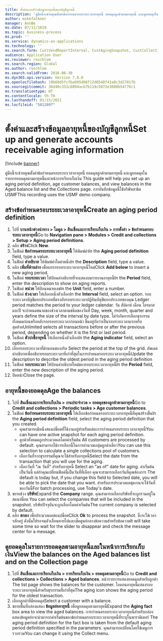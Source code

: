 ```yaml
---
title: ตั้งค่าและสร้างข้อมูลอายุหนี้ของบัญชีลูกหนี้
description: 'คู่มือนี้จะช่วยคุณตั้งค่าข้อกำหนดรอบระยะเวลาอายุหนี้ ยอดดุลลูกค้าตามอายุหนี้ และดูยอดดุลในรายการยอดดุลตามอายุหนี้และหน้าการเรียกเก็บเงิน '
author: mikefalkner
manager: AnnBe
ms.date: 07/11/2019
ms.topic: business-process
ms.prod: ''
ms.service: dynamics-ax-applications
ms.technology: ''
ms.search.form: CustVendReportInterval, CustAgingSnapshot, CustCollectionsPoolsListPage, CustCollections
audience: Application User
ms.reviewer: roschlom
ms.search.region: Global
ms.author: roschlom
ms.search.validFrom: 2016-06-30
ms.dyn365.ops.version: Version 7.0.0
ms.openlocfilehash: 19b60d5fcfba995d08f12d0548f41a0c3d2781fb
ms.sourcegitcommit: 38d40c331c8894acb7b119c5073e3088b54776c1
ms.translationtype: HT
ms.contentlocale: th-TH
ms.lasthandoff: 01/15/2021
ms.locfileid: "5012097"
---
```

# <a name="set-up-and-generate-accounts-receivable-aging-information"></a><span data-ttu-id="96e48-103">ตั้งค่าและสร้างข้อมูลอายุหนี้ของบัญชีลูกหนี้</span><span class="sxs-lookup"><span data-stu-id="96e48-103">Set up and generate accounts receivable aging information</span></span>

[!include [banner](../../includes/banner.md)]

<span data-ttu-id="96e48-104">คู่มือนี้จะช่วยคุณตั้งค่าข้อกำหนดรอบระยะเวลาอายุหนี้ ยอดดุลลูกค้าตามอายุหนี้ และดูยอดดุลในรายการยอดดุลตามอายุหนี้และหน้าการเรียกเก็บเงิน </span><span class="sxs-lookup"><span data-stu-id="96e48-104">This guide will help you set up an aging period definition, age customer balances, and view balances in the Aged balance list and the Collections page.</span></span> <span data-ttu-id="96e48-105">การบันทึกข้อมูลนี้ใช้บริษัทสาธิต USMF</span><span class="sxs-lookup"><span data-stu-id="96e48-105">This recording uses the USMF demo company.</span></span>


## <a name="create-an-aging-period-definition"></a><span data-ttu-id="96e48-106">สร้างข้อกำหนดรอบระยะเวลาอายุหนี้</span><span class="sxs-lookup"><span data-stu-id="96e48-106">Create an aging period definition</span></span>
1. <span data-ttu-id="96e48-107">ไปที่ **บานหน้าต่างนำทาง > โมดูล > สินเชื่อและการเรียกเก็บเงิน > การตั้งค่า > ข้อกำหนดรอบระยะเวลาอายุหนี้**</span><span class="sxs-lookup"><span data-stu-id="96e48-107">Go to **Navigation pane > Modules > Credit and collections > Setup > Aging period definitions**.</span></span>
2. <span data-ttu-id="96e48-108">คลิก **สร้าง**</span><span class="sxs-lookup"><span data-stu-id="96e48-108">Click **New**.</span></span>
3. <span data-ttu-id="96e48-109">ในฟิลด์ **ข้อกำหนดรอบระยะเวลาอายุหนี้** ให้พิมพ์ค่า</span><span class="sxs-lookup"><span data-stu-id="96e48-109">In the **Aging period definition** field, type a value.</span></span>
4. <span data-ttu-id="96e48-110">ในฟิลด์ **คำอธิบาย** ให้พิมพ์ค่าใดค่าหนึ่ง</span><span class="sxs-lookup"><span data-stu-id="96e48-110">In the **Description** field, type a value.</span></span>
5. <span data-ttu-id="96e48-111">คลิก **เพิ่มที่ด้านล่าง** เพื่อแทรกรอบระยะเวลาอายุหนี้ใหม่</span><span class="sxs-lookup"><span data-stu-id="96e48-111">Click **Add below** to insert a new aging period.</span></span>
6. <span data-ttu-id="96e48-112">ในฟิลด์ **รอบระยะเวลา** ให้ป้อนคำอธิบายที่จะแสดงบนรายงานอายุหนี้</span><span class="sxs-lookup"><span data-stu-id="96e48-112">In the **Period** field, enter the description to show on aging reports.</span></span>
7. <span data-ttu-id="96e48-113">ในฟิลด์ **หน่วย** ให้ป้อนหมายเลข</span><span class="sxs-lookup"><span data-stu-id="96e48-113">In the **Unit** field, enter a number.</span></span>
8. <span data-ttu-id="96e48-114">ในฟิลด์ **ช่วงเวลา** ให้เลือกหนึ่งตัวเลือก</span><span class="sxs-lookup"><span data-stu-id="96e48-114">In the **Interval** field, select an option.</span></span> <span data-ttu-id="96e48-115">รอบระยะเวลาบัญชีแยกประเภทที่ตรงกับรอบระยะเวลาปฏิทินบัญชีแยกประเภทของคุณ </span><span class="sxs-lookup"><span data-stu-id="96e48-115">Ledger period matches the period to your ledger calendar.</span></span> <span data-ttu-id="96e48-116">วัน สัปดาห์ เดือน ไตรมาส และปี จะกำหนดขนาดของช่วงเวลาตามชนิดของวันที่ </span><span class="sxs-lookup"><span data-stu-id="96e48-116">Day, week, month, quarter and years define the size of the interval by date type.</span></span> <span data-ttu-id="96e48-117">ไม่จำกัดการเลือกธุรกรรมทั้งหมดก่อนหรือหลังจากรอบระยะเวลาก่อนหน้า ขึ้นอยู่กับว่าเป็นรอบระยะเวลาแรกหรือสุดท้าย</span><span class="sxs-lookup"><span data-stu-id="96e48-117">Unlimited selects all transactions before or after the previous period, depending on whether it is the first or last period.</span></span>  
9. <span data-ttu-id="96e48-118">ในฟิลด์ **ตัวบ่งชี้อายุหนี้** ให้เลือกหนึ่งตัวเลือก</span><span class="sxs-lookup"><span data-stu-id="96e48-118">In the **Aging indicator** field, select an option.</span></span>
10. <span data-ttu-id="96e48-119">เลือกรอบระยะเวลาที่ด้านบนของกริด </span><span class="sxs-lookup"><span data-stu-id="96e48-119">Select the period at the top of the grid.</span></span> <span data-ttu-id="96e48-120">อัพเดตคำอธิบายเพื่ออธิบายรอบระยะเวลาที่เก่าที่สุดในการกำหนดรอบระยะเวลาอายุหนี้</span><span class="sxs-lookup"><span data-stu-id="96e48-120">Update the description to describe the oldest period in the aging period definition</span></span>
11. <span data-ttu-id="96e48-121">ในฟิลด์ **รอบระยะเวลา** ให้ป้อนคำอธิบายใหม่ของรอบระยะเวลาอายุหนี้</span><span class="sxs-lookup"><span data-stu-id="96e48-121">In the **Period** field, enter the new description of the aging period.</span></span>
12. <span data-ttu-id="96e48-122">ปิดหน้า</span><span class="sxs-lookup"><span data-stu-id="96e48-122">Close the page.</span></span>

## <a name="age-the-balances"></a><span data-ttu-id="96e48-123">อายุหนี้ของยอดดุล</span><span class="sxs-lookup"><span data-stu-id="96e48-123">Age the balances</span></span>
1. <span data-ttu-id="96e48-124">ไปที่ **สินเชื่อและการเรียกเก็บเงิน > งานประจำงวด > ยอดดุลของลูกค้าตามอายุหนี้**</span><span class="sxs-lookup"><span data-stu-id="96e48-124">Go to **Credit and collections > Periodic tasks > Age customer balances**.</span></span>
2. <span data-ttu-id="96e48-125">ในฟิลด์ **ข้อกำหนดรอบระยะเวลาอายุหนี้** ให้เลือกข้อกำหนดรอบระยะเวลาอายุหนี้ที่คุณสร้างขึ้น</span><span class="sxs-lookup"><span data-stu-id="96e48-125">In the **Aging period definition** field, select the aging period definition that you created.</span></span>
    + <span data-ttu-id="96e48-126">คุณสามารถมีหนึ่งสแนปช็อตที่ใช้งานอยู่สำหรับแต่ละการกำหนดรอบระยะเวลาอายุหนี้</span><span class="sxs-lookup"><span data-stu-id="96e48-126">You can have one active snapshot for each aging period definition.</span></span>  
    + <span data-ttu-id="96e48-127">ลูกค้าทั้งหมดถูกประมวลผลโดยค่าเริ่มต้น </span><span class="sxs-lookup"><span data-stu-id="96e48-127">All customers are processed by default.</span></span> <span data-ttu-id="96e48-128">คุณสามารถใช้การเลือกนี้ในการคำนวณกลุ่มลูกค้าเดี่ยว</span><span class="sxs-lookup"><span data-stu-id="96e48-128">You can use this selection to calculate a single collections pool of customers.</span></span>  
    + <span data-ttu-id="96e48-129">เลือกวันที่จากธุรกรรมที่คุณจะใช้สำหรับอายุหนี้</span><span class="sxs-lookup"><span data-stu-id="96e48-129">Select the date from the transaction that you will use for the aging.</span></span>  
    + <span data-ttu-id="96e48-130">เลือกวันที่ "ณ วันที่" สำหรับอายุหนี้ </span><span class="sxs-lookup"><span data-stu-id="96e48-130">Select an "as of" date for aging.</span></span> <span data-ttu-id="96e48-131">ค่าเริ่มต้นเป็นวันนี้ แต่ถ้าคุณเปลี่ยนฟิลด์นี้เป็นวันที่ที่เลือก คุณจะสามารถเลือกวันที่คุณต้องการ </span><span class="sxs-lookup"><span data-stu-id="96e48-131">The default is today but, if you change this field to Selected date, you will be able to pick the date that you want.</span></span> <span data-ttu-id="96e48-132">สำหรับการประมวลผลชุดงานจะใช้วันที่ของวันนี้</span><span class="sxs-lookup"><span data-stu-id="96e48-132">For batch processing, use Today's date.</span></span>  
3. <span data-ttu-id="96e48-133">ขยายช่วง **บริษัท**</span><span class="sxs-lookup"><span data-stu-id="96e48-133">Expand the **Company** range.</span></span> <span data-ttu-id="96e48-134">คุณสามารถเลือกบริษัทที่จะถูกรวมอยู่ในสแนปช็อต </span><span class="sxs-lookup"><span data-stu-id="96e48-134">You can select the companies that will be included in the snapshot.</span></span> <span data-ttu-id="96e48-135">บริษัทปัจจุบันจะถูกเลือกโดยค่าเริ่มต้น</span><span class="sxs-lookup"><span data-stu-id="96e48-135">The current company is selected by default.</span></span>
4. <span data-ttu-id="96e48-136">คลิก **ตกลง** เพื่อประมวลผลสแนปช็อต</span><span class="sxs-lookup"><span data-stu-id="96e48-136">Click **Ok** to process the snapshot.</span></span> <span data-ttu-id="96e48-137">ซึ่งจะใช้เวลารสักครู่ ดังนั้นให้รอจนตัวเลื่อนหายไปและเช็คศูนย์กลางข้อความสำหรับข้อความ</span><span class="sxs-lookup"><span data-stu-id="96e48-137">It will take some time so wait for the slider to disappear and check the message center for a message.</span></span>

## <a name="view-the-balances-on-the-aged-balances-list-and-on-the-collection-page"></a><span data-ttu-id="96e48-138">ดูยอดดุลในรายการยอดดุลตามอายุหนี้และในหน้าการเรียกเก็บเงิน</span><span class="sxs-lookup"><span data-stu-id="96e48-138">View the balances on the Aged balances list and on the Collection page</span></span>
1. <span data-ttu-id="96e48-139">ไปที่ **สินเชื่อและการเรียกเก็บเงิน > การเรียกเก็บเงิน > ยอดดุลตามอายุหนี้**</span><span class="sxs-lookup"><span data-stu-id="96e48-139">Go to **Credit and collections > Collections > Aged balances**.</span></span> <span data-ttu-id="96e48-140">หน้ารายการแสดงยอดดุลสำหรับลูกค้า </span><span class="sxs-lookup"><span data-stu-id="96e48-140">The list page shows the balances for the customer.</span></span> <span data-ttu-id="96e48-141">ไอคอนอายุหนี้แสดงรอบระยะเวลาอายุหนี้สำหรับธุรกรรมที่เก่าที่สุด</span><span class="sxs-lookup"><span data-stu-id="96e48-141">The aging icon shows the aging period for the oldest transaction.</span></span>  
2. <span data-ttu-id="96e48-142">เลือกลูกค้าที่มียอดดุล</span><span class="sxs-lookup"><span data-stu-id="96e48-142">Select a customer with a balance.</span></span>
3. <span data-ttu-id="96e48-143">ขยายพื้นที่กล่องแสดง **ข้อมูลย่ออายุหนี้** เพื่อดูยอดดุลตามอายุหนี้</span><span class="sxs-lookup"><span data-stu-id="96e48-143">Expand the **Aging fact** box area to view the aged balances.</span></span> <span data-ttu-id="96e48-144">การกำหนดรอบระยะเวลาอายุหนี้สำหรับกล่องแสดงข้อมูลย่อจะนำมาจากค่าเริ่มต้นของข้อกำหนดรอบระยะเวลาอายุหนี้ที่ระบุในพารามิเตอร์ </span><span class="sxs-lookup"><span data-stu-id="96e48-144">The aging period definition for the fact box is taken from the default aging period definition specified in the parameters.</span></span> <span data-ttu-id="96e48-145">คุณสามารถเปลี่ยนโดยใช้เมนูการรวบรวม</span><span class="sxs-lookup"><span data-stu-id="96e48-145">You can change it using the Collect menu.</span></span>  

